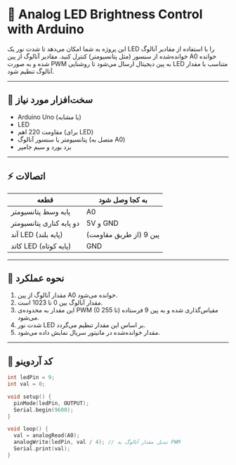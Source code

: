 # 🌟 Analog LED Brightness Control with Arduino

این پروژه به شما امکان می‌دهد تا شدت نور یک LED را با استفاده از مقادیر آنالوگ خوانده‌شده از سنسور (مثل پتانسیومتر) کنترل کنید. مقادیر آنالوگ از پین A0 خوانده شده و به صورت PWM به پین دیجیتال ارسال می‌شود تا روشنایی LED متناسب با مقدار آنالوگ تنظیم شود.

---

## 🔧 سخت‌افزار مورد نیاز

- Arduino Uno (یا مشابه)
- LED
- مقاومت 220 اهم (برای LED)
- پتانسیومتر یا سنسور آنالوگ (متصل به A0)
- برد بورد و سیم جامپر

---

## ⚡ اتصالات

| قطعه | به کجا وصل شود |
|------|----------------|
| پایه وسط پتانسیومتر | A0 |
| دو پایه کناری پتانسیومتر | 5V و GND |
| آند LED (پایه بلند) | پین 9 (از طریق مقاومت) |
| کاتد LED (پایه کوتاه) | GND |

---

## 🧠 نحوه عملکرد

1. مقدار آنالوگ از پین A0 خوانده می‌شود.  
2. مقدار آنالوگ بین 0 تا 1023 است.  
3. این مقدار به محدوده‌ی PWM (0 تا 255) مقیاس‌گذاری شده و به پین 9 فرستاده می‌شود.  
4. شدت نور LED بر اساس این مقدار تنظیم می‌گردد.  
5. مقدار خوانده‌شده در مانیتور سریال نمایش داده می‌شود.

---

## 🧾 کد آردوینو

```cpp
int ledPin = 9;  
int val = 0;  

void setup() { 
  pinMode(ledPin, OUTPUT);  
  Serial.begin(9600); 
} 

void loop() { 
  val = analogRead(A0);  
  analogWrite(ledPin, val / 4); // تبدیل مقدار آنالوگ به PWM
  Serial.print(val); 
}
